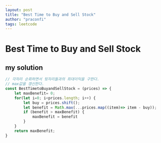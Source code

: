 ```yaml
---
layout: post
title: "Best Time to Buy and Sell Stock"
author: "praconfi"
tags: leetcode
---
```


# Best Time to Buy and Sell Stock

## my solution

```js
// 각자리 순회하면서 뒷자리들과의 최대이익을 구한다.
// max값을 갱신한다.
const BestTimetoBuyandSellStock = (prices) => {
	let maxBenefit= 0;
	for(let i=0; i<prices.length; i++) {
	    let buy = prices.shift();
	    let benefit = Math.max(...prices.map((item)=> item - buy));
	    if (benefit > maxBenefit) {
		    maxBenefit = benefit
	    }
	}
	return maxBenefit;
}
```